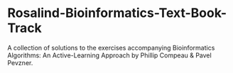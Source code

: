 # Rosalind-Bioinformatics-Text-Book-Track
A collection of solutions to the exercises accompanying Bioinformatics Algorithms: An Active-Learning Approach by Phillip Compeau &amp; Pavel Pevzner.
